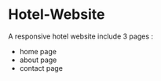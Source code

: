 # Hotel-Website
A responsive  hotel website 
include 3 pages :  
- home page 
- about page 
- contact page 
